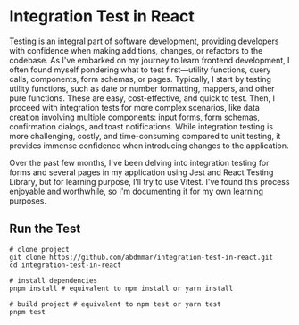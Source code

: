 # Integration Test in React

Testing is an integral part of software development, providing developers with confidence when making additions, changes, or refactors to the codebase. As I've embarked on my journey to learn frontend development, I often found myself pondering what to test first—utility functions, query calls, components, form schemas, or pages. Typically, I start by testing utility functions, such as date or number formatting, mappers, and other pure functions. These are easy, cost-effective, and quick to test. Then, I proceed with integration tests for more complex scenarios, like data creation involving multiple components: input forms, form schemas, confirmation dialogs, and toast notifications. While integration testing is more challenging, costly, and time-consuming compared to unit testing, it provides immense confidence when introducing changes to the application.

Over the past few months, I've been delving into integration testing for forms and several pages in my application using Jest and React Testing Library, but for learning purpose, I’ll try to use Vitest. I've found this process enjoyable and worthwhile, so I'm documenting it for my own learning purposes.

## Run the Test

```
# clone project
git clone https://github.com/abdmmar/integration-test-in-react.git
cd integration-test-in-react

# install dependencies
pnpm install # equivalent to npm install or yarn install

# build project # equivalent to npm test or yarn test
pnpm test
```
